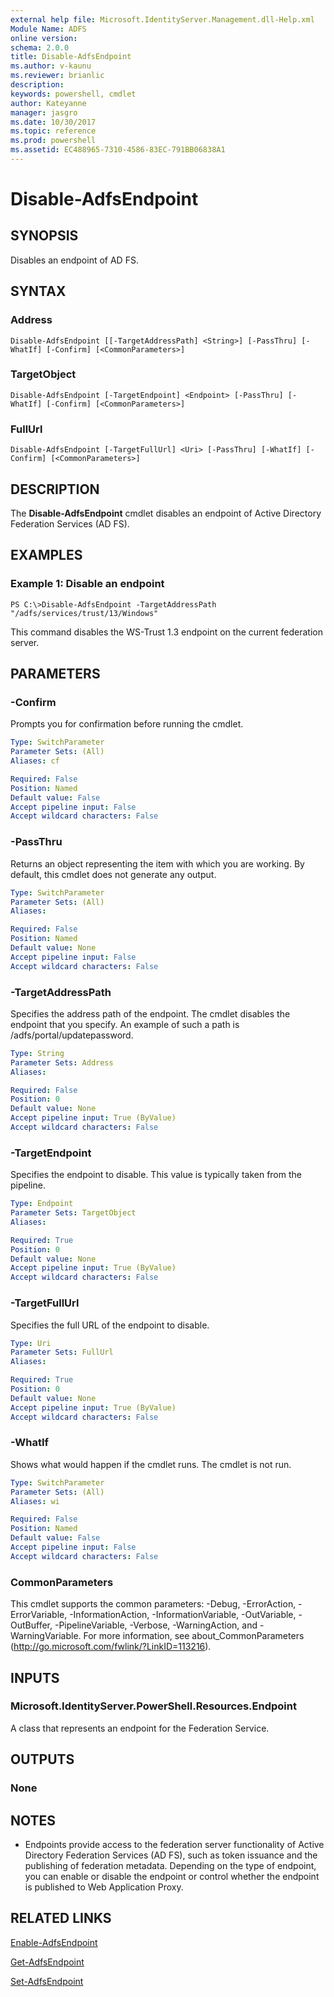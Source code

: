 ```yaml
---
external help file: Microsoft.IdentityServer.Management.dll-Help.xml
Module Name: ADFS
online version: 
schema: 2.0.0
title: Disable-AdfsEndpoint
ms.author: v-kaunu
ms.reviewer: brianlic
description: 
keywords: powershell, cmdlet
author: Kateyanne
manager: jasgro
ms.date: 10/30/2017
ms.topic: reference
ms.prod: powershell
ms.assetid: EC488965-7310-4586-83EC-791BB06838A1
---
```


# Disable-AdfsEndpoint

## SYNOPSIS
Disables an endpoint of AD FS.

## SYNTAX

### Address
```
Disable-AdfsEndpoint [[-TargetAddressPath] <String>] [-PassThru] [-WhatIf] [-Confirm] [<CommonParameters>]
```

### TargetObject
```
Disable-AdfsEndpoint [-TargetEndpoint] <Endpoint> [-PassThru] [-WhatIf] [-Confirm] [<CommonParameters>]
```

### FullUrl
```
Disable-AdfsEndpoint [-TargetFullUrl] <Uri> [-PassThru] [-WhatIf] [-Confirm] [<CommonParameters>]
```

## DESCRIPTION
The **Disable-AdfsEndpoint** cmdlet disables an endpoint of Active Directory Federation Services (AD FS).

## EXAMPLES

### Example 1: Disable an endpoint
```
PS C:\>Disable-AdfsEndpoint -TargetAddressPath "/adfs/services/trust/13/Windows"
```

This command disables the WS-Trust 1.3 endpoint on the current federation server.

## PARAMETERS

### -Confirm
Prompts you for confirmation before running the cmdlet.

```yaml
Type: SwitchParameter
Parameter Sets: (All)
Aliases: cf

Required: False
Position: Named
Default value: False
Accept pipeline input: False
Accept wildcard characters: False
```

### -PassThru
Returns an object representing the item with which you are working.
By default, this cmdlet does not generate any output.

```yaml
Type: SwitchParameter
Parameter Sets: (All)
Aliases: 

Required: False
Position: Named
Default value: None
Accept pipeline input: False
Accept wildcard characters: False
```

### -TargetAddressPath
Specifies the address path of the endpoint.
The cmdlet disables the endpoint that you specify.
An example of such a path is /adfs/portal/updatepassword.

```yaml
Type: String
Parameter Sets: Address
Aliases: 

Required: False
Position: 0
Default value: None
Accept pipeline input: True (ByValue)
Accept wildcard characters: False
```

### -TargetEndpoint
Specifies the endpoint to disable.
This value is typically taken from the pipeline.

```yaml
Type: Endpoint
Parameter Sets: TargetObject
Aliases: 

Required: True
Position: 0
Default value: None
Accept pipeline input: True (ByValue)
Accept wildcard characters: False
```

### -TargetFullUrl
Specifies the full URL of the endpoint to disable.

```yaml
Type: Uri
Parameter Sets: FullUrl
Aliases: 

Required: True
Position: 0
Default value: None
Accept pipeline input: True (ByValue)
Accept wildcard characters: False
```

### -WhatIf
Shows what would happen if the cmdlet runs.
The cmdlet is not run.

```yaml
Type: SwitchParameter
Parameter Sets: (All)
Aliases: wi

Required: False
Position: Named
Default value: False
Accept pipeline input: False
Accept wildcard characters: False
```

### CommonParameters
This cmdlet supports the common parameters: -Debug, -ErrorAction, -ErrorVariable, -InformationAction, -InformationVariable, -OutVariable, -OutBuffer, -PipelineVariable, -Verbose, -WarningAction, and -WarningVariable. For more information, see about_CommonParameters (http://go.microsoft.com/fwlink/?LinkID=113216).

## INPUTS

### Microsoft.IdentityServer.PowerShell.Resources.Endpoint
A class that represents an endpoint for the Federation Service.

## OUTPUTS

### None

## NOTES
* Endpoints provide access to the federation server functionality of Active Directory Federation Services (AD FS), such as token issuance and the publishing of federation metadata. Depending on the type of endpoint, you can enable or disable the endpoint or control whether the endpoint is published to Web Application Proxy.

## RELATED LINKS

[Enable-AdfsEndpoint](./Enable-AdfsEndpoint.md)

[Get-AdfsEndpoint](./Get-AdfsEndpoint.md)

[Set-AdfsEndpoint](./Set-AdfsEndpoint.md)

